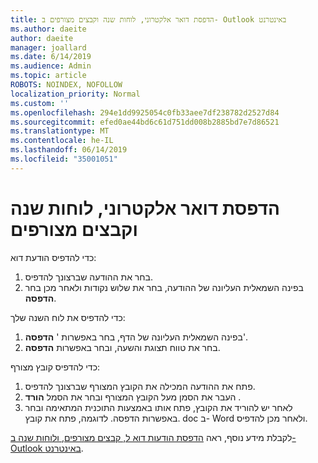 ```yaml
---
title: הדפסת דואר אלקטרוני, לוחות שנה וקבצים מצורפים ב- Outlook באינטרנט
ms.author: daeite
author: daeite
manager: joallard
ms.date: 6/14/2019
ms.audience: Admin
ms.topic: article
ROBOTS: NOINDEX, NOFOLLOW
localization_priority: Normal
ms.custom: ''
ms.openlocfilehash: 294e1dd9925054c0fb33aee7df238782d2527d84
ms.sourcegitcommit: efed0ae44bd6c61d751dd008b2885bd7e7d86521
ms.translationtype: MT
ms.contentlocale: he-IL
ms.lasthandoff: 06/14/2019
ms.locfileid: "35001051"
---
```

# <a name="print-email-calendars-and-attachments"></a>הדפסת דואר אלקטרוני, לוחות שנה וקבצים מצורפים

כדי להדפיס הודעת דוא:
  
1. בחר את ההודעה שברצונך להדפיס.
1. בפינה השמאלית העליונה של ההודעה, בחר את שלוש נקודות ולאחר מכן בחר **הדפסה**.

כדי להדפיס את לוח השנה שלך:

1. בפינה השמאלית העליונה של הדף, בחר באפשרות ' **הדפסה**'.
1. בחר את טווח תצוגת והשעה, ובחר באפשרות **הדפסה**.

כדי להדפיס קובץ מצורף:

1. פתח את ההודעה המכילה את הקובץ המצורף שברצונך להדפיס.
2. העבר את הסמן מעל הקובץ המצורף ובחר את הסמל **הורד** .
3. לאחר יש להוריד את הקובץ, פתח אותו באמצעות התוכנית המתאימה ובחר באפשרות הדפסה. לדוגמה, פתח את קובץ. doc ב- Word ולאחר מכן להדפיס.

לקבלת מידע נוסף, ראה [הדפסת הודעות דוא ל, קבצים מצורפים, ולוחות שנה ב- Outlook באינטרנט](https://support.office.com/article/2cf529d1-3b8f-4de2-b254-b7f870e58a2b).
